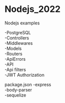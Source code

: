 # Nodejs_2022
Nodejs examples


<!-- What was used -->

-PostgreSQL   
-Controllers   
-Middlewares   
-Models   
-Routers   
-ApiErrors   
-API   
-Api filters   
-JWT Authorization   


package.json 
-express          
-body-parser      
-sequelize
